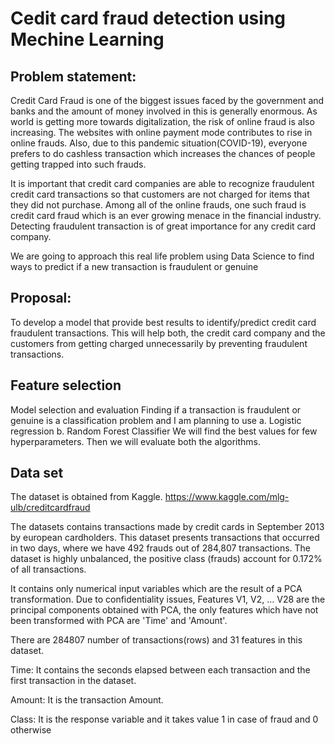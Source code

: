 # Cedit card fraud detection using Mechine Learning

## Problem statement:
Credit Card Fraud is one of the biggest issues faced by the government and banks and the amount of money involved in this is generally enormous. As world is getting more towards digitalization, the risk of online fraud is also increasing. The websites with online payment mode contributes to rise in online frauds. Also, due to this pandemic situation(COVID-19), everyone prefers to do cashless transaction which increases the chances of people getting trapped into such frauds.

It is important that credit card companies are able to recognize fraudulent credit card transactions so that customers are not charged for items that they did not purchase. Among all of the online frauds, one such fraud is credit card fraud which is an ever growing menace in the financial industry. Detecting fraudulent transaction is of great importance for any credit card company.

We are going to approach this real life problem using Data Science to find ways to predict if a new transaction is fraudulent or genuine

## Proposal:
To develop a model that provide best results to identify/predict credit card fraudulent transactions. This will help both, the credit card company and the customers from getting charged unnecessarily by preventing fraudulent transactions.

## Feature selection
Model selection and evaluation
Finding if a transaction is fraudulent or genuine is a classification problem and I am planning to use a. Logistic regression b. Random Forest Classifier We will find the best values for few hyperparameters. Then we will evaluate both the algorithms.

## Data set
The dataset is obtained from Kaggle. https://www.kaggle.com/mlg-ulb/creditcardfraud

The datasets contains transactions made by credit cards in September 2013 by european cardholders. This dataset presents transactions that occurred in two days, where we have 492 frauds out of 284,807 transactions. The dataset is highly unbalanced, the positive class (frauds) account for 0.172% of all transactions.

It contains only numerical input variables which are the result of a PCA transformation. Due to confidentiality issues, Features V1, V2, … V28 are the principal components obtained with PCA, the only features which have not been transformed with PCA are 'Time' and 'Amount'.

There are 284807 number of transactions(rows) and 31 features in this dataset.

Time: It contains the seconds elapsed between each transaction and the first transaction in the dataset.

Amount: It is the transaction Amount.

Class: It is the response variable and it takes value 1 in case of fraud and 0 otherwise
